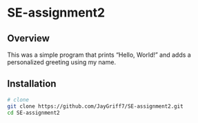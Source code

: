 # SE-assignment2

## Overview
This was a simple program that prints “Hello, World!” and adds a personalized greeting using my name.

## Installation
```bash
# clone
git clone https://github.com/JayGriff7/SE-assignment2.git
cd SE-assignment2

